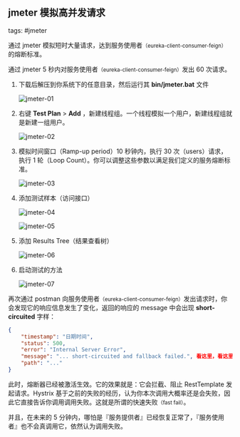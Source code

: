 ## jmeter 模拟高并发请求

tags: #jmeter 

通过 jmeter 模拟短时大量请求，达到服务使用者<small>（eureka-client-consumer-feign）</small>的熔断标准。

通过 jmeter 5 秒内对服务使用者<small>（eureka-client-consumer-feign）</small>发出 60 次请求。

1. 下载后解压到你系统下的任意目录，然后运行其 **bin/jmeter.bat** 文件

   ![jmeter-01](https://woniumd.oss-cn-hangzhou.aliyuncs.com/java/hemiao/20220627135348.png)

2. 右键 **Test Plan** > **Add** ，新建线程组。一个线程模拟一个用户，新建线程组就是新建一组用户。

   ![jmeter-02](https://woniumd.oss-cn-hangzhou.aliyuncs.com/java/hemiao/20220627135351.png)

3. 模拟时间窗口（Ramp-up period）10 秒钟内，执行 30 次（users）请求，执行 1 轮（Loop Count）。你可以调整这些参数以满足我们定义的服务熔断标准。

   ![jmeter-03](https://woniumd.oss-cn-hangzhou.aliyuncs.com/java/hemiao/20220627135354.png)


4. 添加测试样本（访问接口）

   ![jmeter-04](https://woniumd.oss-cn-hangzhou.aliyuncs.com/java/hemiao/20220627135355.png)

   ![jmeter-05](https://woniumd.oss-cn-hangzhou.aliyuncs.com/java/hemiao/20220627135358.png)
   
5. 添加 Results Tree（结果查看树）

   ![jmeter-06](https://woniumd.oss-cn-hangzhou.aliyuncs.com/java/hemiao/20220627135400.png)

6. 启动测试的方法

   ![jmeter-07](https://woniumd.oss-cn-hangzhou.aliyuncs.com/java/hemiao/20220627135402.png)



再次通过 postman 向服务使用者<small>（eureka-client-consumer-feign）</small>发出请求时，你会发现它的响应信息发生了变化，返回的响应的 message 中会出现 **short-circuited** 字样：

```json
{
    "timestamp": "日期时间",
    "status": 500,
    "error": "Internal Server Error",
    "message": "... short-circuited and fallback failed.", 看这里，看这里，看这里
    "path": "..."
}
```

此时，熔断器已经被激活生效。它的效果就是：它会拦截、阻止 RestTemplate 发起请求。Hystrix 基于之前的失败的经历，认为你本次调用大概率还是会失败，因此它直接告诉你调用调用失败。这就是所谓的快速失败<small>（fast fail）</small>。

并且，在未来的 5 分钟内，哪怕是『服务提供者』已经恢复正常了，『服务使用者』也不会真调用它，依然认为调用失败。

